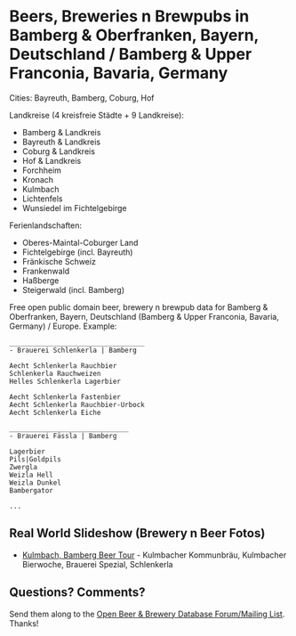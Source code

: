 # Beers, Breweries n Brewpubs in Bamberg & Oberfranken, Bayern, Deutschland / Bamberg & Upper Franconia, Bavaria, Germany

Cities: Bayreuth, Bamberg, Coburg, Hof

Landkreise (4 kreisfreie Städte + 9 Landkreise):

- Bamberg & Landkreis
- Bayreuth & Landkreis
- Coburg & Landkreis
- Hof & Landkreis
- Forchheim
- Kronach
- Kulmbach
- Lichtenfels
- Wunsiedel im Fichtelgebirge


Ferienlandschaften:

- Oberes-Maintal-Coburger Land
- Fichtelgebirge (incl. Bayreuth)
- Fränkische Schweiz
- Frankenwald
- Haßberge
- Steigerwald (incl. Bamberg)


<!-- todo: move to bayern readme
- [Mittelfranken [Middle Franconia]](2--mittelfranken) - Nürnberg, Fürth, Erlangen, Ansbach
- [Unterfranken [Lower Franconia]](3--unterfranken) - Würzburg, Aschaffenburg, Schweinfurt, Bad Kissingen/Kitzingen
-->


Free open public domain beer, brewery n brewpub data for Bamberg & Oberfranken, Bayern, Deutschland
(Bamberg & Upper Franconia, Bavaria, Germany) / Europe.
Example:


~~~
__________________________________
- Brauerei Schlenkerla | Bamberg

Aecht Schlenkerla Rauchbier
Schlenkerla Rauchweizen
Helles Schlenkerla Lagerbier

Aecht Schlenkerla Fastenbier
Aecht Schlenkerla Rauchbier-Urbock
Aecht Schlenkerla Eiche

______________________________
- Brauerei Fässla | Bamberg

Lagerbier
Pils|Goldpils
Zwergla
Weizla Hell
Weizla Dunkel
Bambergator

...
~~~


## Real World Slideshow (Brewery n Beer Fotos)

- [Kulmbach, Bamberg Beer Tour](https://plus.google.com/photos/100841117019192894371/albums/5918686981244909281) - Kulmbacher Kommunbräu, Kulmbacher Bierwoche, Brauerei Spezial, Schlenkerla


## Questions? Comments?

Send them along to the
[Open Beer & Brewery Database Forum/Mailing List](http://groups.google.com/group/beerdb).
Thanks!

